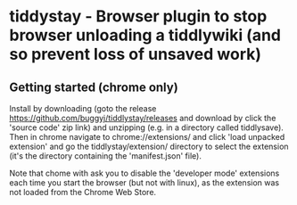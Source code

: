 # tiddystay - Browser plugin to stop browser unloading a tiddlywiki (and so prevent loss of unsaved work)

## Getting started (chrome only)
Install by downloading (goto the release https://github.com/buggyj/tiddlystay/releases and download by click the 'source code' zip link) and unzipping (e.g. in a directory called tiddlysave). Then in chrome navigate to chrome://extensions/ and click 'load unpacked extension' and go the tiddlystay/extension/ directory to select the extension (it's the directory containing the 'manifest.json' file).


Note that chome with ask you to disable the 'developer mode' extensions each time you start the browser (but not with linux), as the extension was not loaded from the Chrome Web Store.

